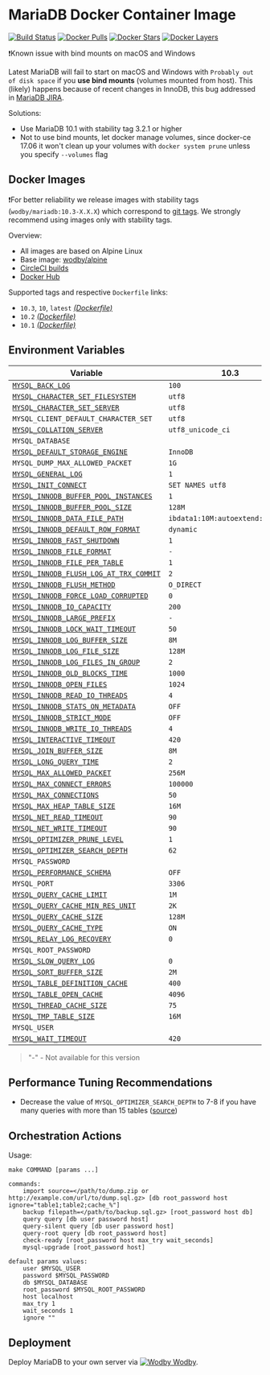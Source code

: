 # MariaDB Docker Container Image

[![Build Status](https://circleci.com/gh/wodby/mariadb/tree/master.svg?style=shield&circle-token=cc886e09fd6fd0458c7d0e4563ab90d072ccd0bc)](https://circleci.com/gh/wodby/mariadb)
[![Docker Pulls](https://img.shields.io/docker/pulls/wodby/mariadb.svg)](https://hub.docker.com/r/wodby/mariadb)
[![Docker Stars](https://img.shields.io/docker/stars/wodby/mariadb.svg)](https://hub.docker.com/r/wodby/mariadb)
[![Docker Layers](https://images.microbadger.com/badges/image/wodby/mariadb.svg)](https://microbadger.com/images/wodby/mariadb)

❗Known issue with bind mounts on macOS and Windows

Latest MariaDB will fail to start on macOS and Windows with `Probably out of disk space` if you **use bind mounts** (volumes mounted from host). This (likely) happens because of recent changes in InnoDB, this bug addressed in [MariaDB JIRA](https://jira.mariadb.org/browse/MDEV-16015). 

Solutions:

* Use MariaDB 10.1 with stability tag 3.2.1 or higher
* Not to use bind mounts, let docker manage volumes, since docker-ce 17.06 it won't clean up your volumes with `docker system prune` unless you specify `--volumes` flag

## Docker Images

❗For better reliability we release images with stability tags (`wodby/mariadb:10.3-X.X.X`) which correspond to [git tags](https://github.com/wodby/mariadb/releases). We strongly recommend using images only with stability tags. 

Overview:

* All images are based on Alpine Linux
* Base image: [wodby/alpine](https://github.com/wodby/alpine)
* [CircleCI builds](https://circleci.com/gh/wodby/mariadb) 
* [Docker Hub](https://hub.docker.com/r/wodby/mariadb)

Supported tags and respective `Dockerfile` links:

* `10.3`, `10`, `latest` [_(Dockerfile)_](https://github.com/wodby/mariadb/tree/master/10/Dockerfile)
* `10.2` [_(Dockerfile)_](https://github.com/wodby/mariadb/tree/master/10/Dockerfile)
* `10.1` [_(Dockerfile)_](https://github.com/wodby/mariadb/tree/master/10/Dockerfile)

## Environment Variables

[`MYSQL_BACK_LOG`]: https://mariadb.com/kb/en/library/server-system-variables#back_log
[`MYSQL_CHARACTER_SET_FILESYSTEM`]: https://mariadb.com/kb/en/library/server-system-variables#character_set_filesystem 
[`MYSQL_CHARACTER_SET_SERVER`]: https://mariadb.com/kb/en/library/server-system-variables#character_set_server 
[`MYSQL_COLLATION_SERVER`]: https://mariadb.com/kb/en/library/server-system-variables#collation_server
[`MYSQL_DEFAULT_STORAGE_ENGINE`]: https://mariadb.com/kb/en/library/server-system-variables#default_storage_engine
[`MYSQL_GENERAL_LOG`]: https://mariadb.com/kb/en/library/server-system-variables#general_log
[`MYSQL_INIT_CONNECT`]: https://mariadb.com/kb/en/library/server-system-variables#init_connect
[`MYSQL_INNODB_BUFFER_POOL_INSTANCES`]: https://mariadb.com/kb/en/library/xtradbinnodb-server-system-variables#innodb_buffer_pool_instances
[`MYSQL_INNODB_BUFFER_POOL_SIZE`]: https://mariadb.com/kb/en/library/xtradbinnodb-server-system-variables#innodb_buffer_pool_size
[`MYSQL_INNODB_DATA_FILE_PATH`]: https://mariadb.com/kb/en/library/xtradbinnodb-server-system-variables#innodb_data_file_path
[`MYSQL_INNODB_DEFAULT_ROW_FORMAT`]: https://mariadb.com/kb/en/library/xtradbinnodb-server-system-variables/#innodb_default_row_format
[`MYSQL_INNODB_FAST_SHUTDOWN`]: https://mariadb.com/kb/en/library/xtradbinnodb-server-system-variables#innodb_fast_shutdown
[`MYSQL_INNODB_FILE_FORMAT`]: https://mariadb.com/kb/en/library/xtradbinnodb-server-system-variables#innodb_file_format
[`MYSQL_INNODB_FILE_PER_TABLE`]: https://mariadb.com/kb/en/library/xtradbinnodb-server-system-variables#innodb_file_per_table
[`MYSQL_INNODB_FLUSH_LOG_AT_TRX_COMMIT`]: https://mariadb.com/kb/en/library/xtradbinnodb-server-system-variables#innodb_flush_log_at_trx_commit
[`MYSQL_INNODB_FLUSH_METHOD`]: https://mariadb.com/kb/en/library/xtradbinnodb-server-system-variables#innodb_flush_method
[`MYSQL_INNODB_FORCE_LOAD_CORRUPTED`]: https://mariadb.com/kb/en/library/xtradbinnodb-server-system-variables#innodb_force_load_corrupted
[`MYSQL_INNODB_IO_CAPACITY`]: https://mariadb.com/kb/en/library/xtradbinnodb-server-system-variables#innodb_io_capacity
[`MYSQL_INNODB_LARGE_PREFIX`]: https://mariadb.com/kb/en/library/xtradbinnodb-server-system-variables#innodb_large_prefix
[`MYSQL_INNODB_LOCK_WAIT_TIMEOUT`]: https://mariadb.com/kb/en/library/xtradbinnodb-server-system-variables#innodb_lock_wait_timeout
[`MYSQL_INNODB_LOG_BUFFER_SIZE`]: https://mariadb.com/kb/en/library/xtradbinnodb-server-system-variables#innodb_log_buffer_size
[`MYSQL_INNODB_LOG_FILE_SIZE`]: https://mariadb.com/kb/en/library/xtradbinnodb-server-system-variables#innodb_log_file_size
[`MYSQL_INNODB_LOG_FILES_IN_GROUP`]: https://mariadb.com/kb/en/library/xtradbinnodb-server-system-variables#innodb_log_files_in_group
[`MYSQL_INNODB_OLD_BLOCKS_TIME`]: https://mariadb.com/kb/en/library/xtradbinnodb-server-system-variables#innodb_old_blocks_time
[`MYSQL_INNODB_OPEN_FILES`]: https://mariadb.com/kb/en/library/xtradbinnodb-server-system-variables#innodb_open_files
[`MYSQL_INNODB_READ_IO_THREADS`]: https://mariadb.com/kb/en/library/xtradbinnodb-server-system-variables#innodb_read_io_threads
[`MYSQL_INNODB_STATS_ON_METADATA`]: https://mariadb.com/kb/en/library/xtradbinnodb-server-system-variables#innodb_stats_on_metadata
[`MYSQL_INNODB_STRICT_MODE`]: https://mariadb.com/kb/en/library/xtradbinnodb-server-system-variables#innodb_strict_mode
[`MYSQL_INNODB_WRITE_IO_THREADS`]: https://mariadb.com/kb/en/library/xtradbinnodb-server-system-variables#innodb_write_io_threads
[`MYSQL_INTERACTIVE_TIMEOUT`]: https://mariadb.com/kb/en/library/server-system-variables#interactive_timeout
[`MYSQL_JOIN_BUFFER_SIZE`]: https://mariadb.com/kb/en/library/server-system-variables#join_buffer_size
[`MYSQL_LONG_QUERY_TIME`]: https://mariadb.com/kb/en/library/server-system-variables#long_query_time
[`MYSQL_MAX_ALLOWED_PACKET`]: https://mariadb.com/kb/en/library/server-system-variables#max_allowed_packet
[`MYSQL_MAX_CONNECT_ERRORS`]: https://mariadb.com/kb/en/library/server-system-variables#max_connect_errors
[`MYSQL_MAX_CONNECTIONS`]: https://mariadb.com/kb/en/library/server-system-variables#max_connections
[`MYSQL_MAX_HEAP_TABLE_SIZE`]: https://mariadb.com/kb/en/library/server-system-variables#max_heap_table_size
[`MYSQL_NET_READ_TIMEOUT`]: https://mariadb.com/kb/en/library/server-system-variables#net_read_timeout
[`MYSQL_NET_WRITE_TIMEOUT`]: https://mariadb.com/kb/en/library/server-system-variables#net_write_timeout
[`MYSQL_OPTIMIZER_PRUNE_LEVEL`]: https://mariadb.com/kb/en/library/server-system-variables/#optimizer_prune_level
[`MYSQL_OPTIMIZER_SEARCH_DEPTH`]: https://mariadb.com/kb/en/library/server-system-variables/#optimizer_search_depth
[`MYSQL_PERFORMANCE_SCHEMA`]: https://mariadb.com/kb/en/library/performance-schema-system-variables#performance_schema
[`MYSQL_QUERY_CACHE_LIMIT`]: https://mariadb.com/kb/en/library/server-system-variables#query_cache_limit
[`MYSQL_QUERY_CACHE_MIN_RES_UNIT`]: https://mariadb.com/kb/en/library/server-system-variables#query_cache_min_res_unit
[`MYSQL_QUERY_CACHE_SIZE`]: https://mariadb.com/kb/en/library/server-system-variables#query_cache_size
[`MYSQL_QUERY_CACHE_TYPE`]: https://mariadb.com/kb/en/library/server-system-variables#query_cache_type
[`MYSQL_RELAY_LOG_RECOVERY`]: https://mariadb.com/kb/en/library/replication-and-binary-log-server-system-variables#relay_log_recovery
[`MYSQL_SLOW_QUERY_LOG`]: https://mariadb.com/kb/en/library/server-system-variables#slow_query_log
[`MYSQL_SORT_BUFFER_SIZE`]: https://mariadb.com/kb/en/library/server-system-variables#sort_buffer_size
[`MYSQL_TABLE_DEFINITION_CACHE`]: https://mariadb.com/kb/en/library/server-system-variables#table_definition_cache
[`MYSQL_TABLE_OPEN_CACHE`]: https://mariadb.com/kb/en/library/server-system-variables#table_open_cache
[`MYSQL_THREAD_CACHE_SIZE`]: https://mariadb.com/kb/en/library/server-system-variables#thread_cache_size
[`MYSQL_TMP_TABLE_SIZE`]: https://mariadb.com/kb/en/library/server-system-variables#tmp_table_size
[`MYSQL_WAIT_TIMEOUT`]: https://mariadb.com/kb/en/library/server-system-variables#wait_timeout

| Variable                                 | 10.3                             | 10.2                             | 10.1                             |
| ---------------------------------------- | -------------------              | -------------------              | -----------------                |
| [`MYSQL_BACK_LOG`]                       | `100`                            | `100`                            | `100`                            |
| [`MYSQL_CHARACTER_SET_FILESYSTEM`]       | `utf8`                           | `utf8`                           | `utf8`                           |
| [`MYSQL_CHARACTER_SET_SERVER`]           | `utf8`                           | `utf8`                           | `utf8`                           |
| `MYSQL_CLIENT_DEFAULT_CHARACTER_SET`     | `utf8`                           | `utf8`                           | `utf8`                           |
| [`MYSQL_COLLATION_SERVER`]               | `utf8_unicode_ci`                | `utf8_unicode_ci`                | `utf8_unicode_ci`                |
| `MYSQL_DATABASE`                         |                                  |                                  |                                  |
| [`MYSQL_DEFAULT_STORAGE_ENGINE`]         | `InnoDB`                         | `InnoDB`                         | `InnoDB`                         |
| `MYSQL_DUMP_MAX_ALLOWED_PACKET`          | `1G`                             | `1G`                             | `1G`                             |
| [`MYSQL_GENERAL_LOG`]                    | `1`                              | `1`                              | `1`                              |
| [`MYSQL_INIT_CONNECT`]                   | `SET NAMES utf8`                 | `SET NAMES utf8`                 | `SET NAMES utf8`                 |
| [`MYSQL_INNODB_BUFFER_POOL_INSTANCES`]   | `1`                              | `1`                              | `1`                              |
| [`MYSQL_INNODB_BUFFER_POOL_SIZE`]        | `128M`                           | `128M`                           | `128M`                           |
| [`MYSQL_INNODB_DATA_FILE_PATH`]          | `ibdata1:10M:autoextend:max:10G` | `ibdata1:10M:autoextend:max:10G` | `ibdata1:10M:autoextend:max:10G` |
| [`MYSQL_INNODB_DEFAULT_ROW_FORMAT`]      | `dynamic`                        | `dynamic`                        | `dynamic`                        |
| [`MYSQL_INNODB_FAST_SHUTDOWN`]           | `1`                              | `1`                              | `1`                              |
| [`MYSQL_INNODB_FILE_FORMAT`]             | `-`                              | `-`                              | `barracuda`                      |
| [`MYSQL_INNODB_FILE_PER_TABLE`]          | `1`                              | `1`                              | `1`                              |
| [`MYSQL_INNODB_FLUSH_LOG_AT_TRX_COMMIT`] | `2`                              | `2`                              | `2`                              |
| [`MYSQL_INNODB_FLUSH_METHOD`]            | `O_DIRECT`                       | `O_DIRECT`                       | `O_DIRECT`                       |
| [`MYSQL_INNODB_FORCE_LOAD_CORRUPTED`]    | `0`                              | `0`                              | `0`                              |
| [`MYSQL_INNODB_IO_CAPACITY`]             | `200`                            | `200`                            | `200`                            |
| [`MYSQL_INNODB_LARGE_PREFIX`]            | `-`                              | `-`                              | `1`                              |
| [`MYSQL_INNODB_LOCK_WAIT_TIMEOUT`]       | `50`                             | `50`                             | `50`                             |
| [`MYSQL_INNODB_LOG_BUFFER_SIZE`]         | `8M`                             | `8M`                             | `8M`                             |
| [`MYSQL_INNODB_LOG_FILE_SIZE`]           | `128M`                           | `128M`                           | `128M`                           |
| [`MYSQL_INNODB_LOG_FILES_IN_GROUP`]      | `2`                              | `2`                              | `2`                              |
| [`MYSQL_INNODB_OLD_BLOCKS_TIME`]         | `1000`                           | `1000`                           | `1000`                           |
| [`MYSQL_INNODB_OPEN_FILES`]              | `1024`                           | `1024`                           | `1024`                           |
| [`MYSQL_INNODB_READ_IO_THREADS`]         | `4`                              | `4`                              | `4`                              |
| [`MYSQL_INNODB_STATS_ON_METADATA`]       | `OFF`                            | `OFF`                            | `OFF`                            |
| [`MYSQL_INNODB_STRICT_MODE`]             | `OFF`                            | `OFF`                            | `OFF`                            |
| [`MYSQL_INNODB_WRITE_IO_THREADS`]        | `4`                              | `4`                              | `4`                              |
| [`MYSQL_INTERACTIVE_TIMEOUT`]            | `420`                            | `420`                            | `420`                            |
| [`MYSQL_JOIN_BUFFER_SIZE`]               | `8M`                             | `8M`                             | `8M`                             |
| [`MYSQL_LONG_QUERY_TIME`]                | `2`                              | `2`                              | `2`                              |
| [`MYSQL_MAX_ALLOWED_PACKET`]             | `256M`                           | `256M`                           | `256M`                           |
| [`MYSQL_MAX_CONNECT_ERRORS`]             | `100000`                         | `100000`                         | `100000`                         |
| [`MYSQL_MAX_CONNECTIONS`]                | `50`                             | `50`                             | `50`                             |
| [`MYSQL_MAX_HEAP_TABLE_SIZE`]            | `16M`                            | `16M`                            | `16M`                            |
| [`MYSQL_NET_READ_TIMEOUT`]               | `90`                             | `90`                             | `90`                             |
| [`MYSQL_NET_WRITE_TIMEOUT`]              | `90`                             | `90`                             | `90`                             |
| [`MYSQL_OPTIMIZER_PRUNE_LEVEL`]          | `1`                              | `1`                              | `1`                              |
| [`MYSQL_OPTIMIZER_SEARCH_DEPTH`]         | `62`                             | `62`                             | `62`                             |
| `MYSQL_PASSWORD`                         |                                  |                                  |                                  |
| [`MYSQL_PERFORMANCE_SCHEMA`]             | `OFF`                            | `OFF`                            | `OFF`                            |
| `MYSQL_PORT`                             | `3306`                           | `3306`                           | `3306`                           |
| [`MYSQL_QUERY_CACHE_LIMIT`]              | `1M`                             | `1M`                             | `1M`                             |
| [`MYSQL_QUERY_CACHE_MIN_RES_UNIT`]       | `2K`                             | `2K`                             | `2K`                             |
| [`MYSQL_QUERY_CACHE_SIZE`]               | `128M`                           | `128M`                           | `128M`                           |
| [`MYSQL_QUERY_CACHE_TYPE`]               | `ON`                             | `ON`                             | `ON`                             |
| [`MYSQL_RELAY_LOG_RECOVERY`]             | `0`                              | `0`                              | `0`                              |
| `MYSQL_ROOT_PASSWORD`                    |                                  |                                  |                                  |
| [`MYSQL_SLOW_QUERY_LOG`]                 | `0`                              | `0`                              | `0`                              |
| [`MYSQL_SORT_BUFFER_SIZE`]               | `2M`                             | `2M`                             | `2M`                             |
| [`MYSQL_TABLE_DEFINITION_CACHE`]         | `400`                            | `400`                            | `400`                            |
| [`MYSQL_TABLE_OPEN_CACHE`]               | `4096`                           | `4096`                           | `4096`                           |
| [`MYSQL_THREAD_CACHE_SIZE`]              | `75`                             | `75`                             | `75`                             |
| [`MYSQL_TMP_TABLE_SIZE`]                 | `16M`                            | `16M`                            | `16M`                            |
| `MYSQL_USER`                             |                                  |                                  |                                  |
| [`MYSQL_WAIT_TIMEOUT`]                   | `420`                            | `420`                            | `420`                            |

> "-" - Not available for this version

## Performance Tuning Recommendations

* Decrease the value of `MYSQL_OPTIMIZER_SEARCH_DEPTH` to 7-8 if you have many queries with more than 15 tables ([source](https://mariadb.com/resources/blog/setting-optimizer-search-depth-mysql))

## Orchestration Actions

Usage:
```
make COMMAND [params ...]
 
commands:
    import source=</path/to/dump.zip or http://example.com/url/to/dump.sql.gz> [db root_password host ignore="table1;table2;cache_%"] 
    backup filepath=</path/to/backup.sql.gz> [root_password host db] 
    query query [db user password host] 
    query-silent query [db user password host] 
    query-root query [db root_password host]
    check-ready [root_password host max_try wait_seconds]  
    mysql-upgrade [root_password host]  
    
default params values:
    user $MYSQL_USER
    password $MYSQL_PASSWORD
    db $MYSQL_DATABASE
    root_password $MYSQL_ROOT_PASSWORD
    host localhost
    max_try 1
    wait_seconds 1
    ignore ""
```

## Deployment

Deploy MariaDB to your own server via [![Wodby](https://www.google.com/s2/favicons?domain=wodby.com) Wodby](https://wodby.com/stacks/mariadb).
